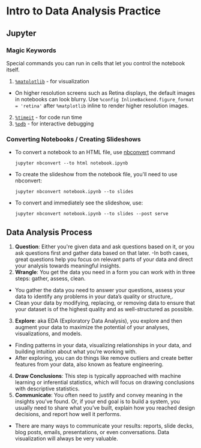 # Intro to Data Analysis Practice

## Jupyter

### Magic Keywords
Special commands you can run in cells that let you control the notebook itself.

1. [`%matplotlib`](https://matplotlib.org/users/index.html) - for visualization
  - On higher resolution screens such as Retina displays, the default images in notebooks can look blurry. Use `%config InlineBackend.figure_format = 'retina'` after `%matplotlib` inline to render higher resolution images.
2. [`%timeit`](https://ipython.readthedocs.io/en/stable/interactive/magics.html#magic-timeit) - for code run time
3. [`%pdb`](https://docs.python.org/3/library/pdb.html) - for interactive debugging

### Converting Notebooks / Creating Slideshows
- To convert a notebook to an HTML file, use [nbconvert](https://nbconvert.readthedocs.io/en/latest/usage.html) command
  ```
  jupyter nbconvert --to html notebook.ipynb
  ```
- To create the slideshow from the notebook file, you'll need to use nbconvert:
  ```
  jupyter nbconvert notebook.ipynb --to slides
  ```
- To convert and immediately see the slideshow, use:
  ```
  jupyter nbconvert notebook.ipynb --to slides --post serve
  ```

## Data Analysis Process

1. **Question**: Either you're given data and ask questions based on it, or you ask questions first and gather data based on that later.
  -In both cases, great questions help you focus on relevant parts of your data and direct your analysis towards meaningful insights.
2. **Wrangle**: You get the data you need in a form you can work with in three steps: gather, assess, clean.
  - You gather the data you need to answer your questions, assess your data to identify any problems in your data’s quality or structure,.
  - Clean your data by modifying, replacing, or removing data to ensure that your dataset is of the highest quality and as well-structured as possible.
3. **Explore**: aka EDA (Exploratory Data Analysis), you explore and then augment your data to maximize the potential of your analyses, visualizations, and models.
  - Finding patterns in your data, visualizing relationships in your data, and building intuition about what you’re working with.
  - After exploring, you can do things like remove outliers and create better features from your data, also known as feature engineering.
4. **Draw Conclusions**: This step is typically approached with machine learning or inferential statistics, which will focus on drawing conclusions with descriptive statistics.
5. **Communicate**: You often need to justify and convey meaning in the insights you’ve found. Or, if your end goal is to build a system, you usually need to share what you’ve built, explain how you reached design decisions, and report how well it performs.
  - There are many ways to communicate your results: reports, slide decks, blog posts, emails, presentations, or even conversations. Data visualization will always be very valuable.
